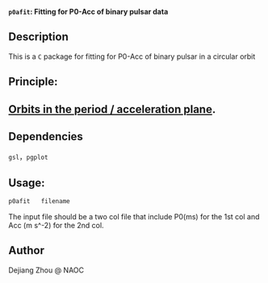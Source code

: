 

**`p0afit`: Fitting for P0-Acc of binary pulsar data**



## Description
This is a `C` package for fitting for P0-Acc of binary pulsar in a circular orbit 

## Principle:

##  [Orbits in the period / acceleration plane](https://www3.mpifr-bonn.mpg.de/staff/pfreire/orbits/index.html).



## Dependencies
`gsl`，`pgplot`

## Usage:
   ```bash
   p0afit   filename
   ```

The input file should be a two col file that include P0(ms) for the 1st col and Acc (m s^-2) for the 2nd col.

## Author
Dejiang Zhou @ NAOC
